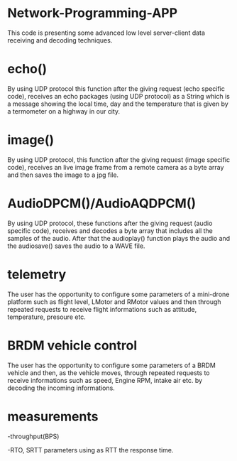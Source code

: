 # Network-Programming-APP
 
This code is presenting some advanced low level server-client data receiving and decoding techniques.

# echo()
By using UDP protocol this function after the giving request (echo specific code),  receives an echo packages (using UDP protocol) as a String which is a message showing the local time, day and the temperature that is given by a termometer on a highway in our city. 

# image()
By using UDP protocol, this function after the giving request (image specific code), receives an live image frame from a remote camera as a byte array and then saves the image to a jpg file.

# AudioDPCM()/AudioAQDPCM()
By using UDP protocol, these functions after the giving request (audio specific code), receives and decodes a byte array that includes all the samples of the audio. After that the audioplay() function plays the audio and the audiosave() saves the audio to a WAVE file. 


# telemetry
The user has the opportunity to configure some parameters of a mini-drone platform such as flight level, LMotor and RMotor values and then through repeated requests to receive flight informations such as attitude, temperature, presoure etc.

# BRDM vehicle control
The user has the opportunity to configure some parameters of a BRDM vehicle and then, as the vehicle moves, through repeated requests to receive informations such as speed, Engine RPM, intake air etc. by decoding the incoming informations.

# measurements
-throughput(BPS)

-RTO, SRTT parameters using as RTT the response time.
